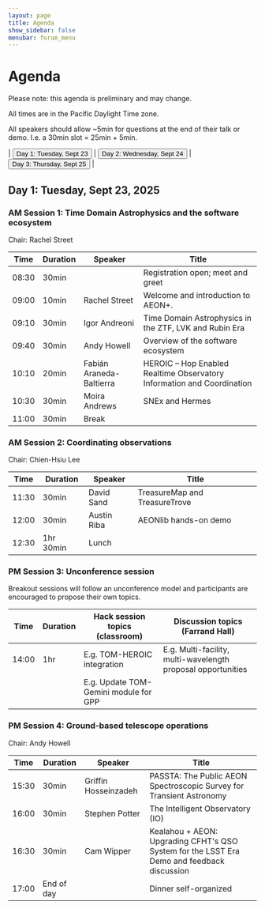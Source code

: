 ```yaml
---
layout: page
title: Agenda
show_sidebar: false
menubar: forum_menu
---
```


# Agenda
Please note: this agenda is preliminary and may change. 

All times are in the Pacific Daylight Time zone.  

All speakers should allow ~5min for questions at the end of their talk or demo.  I.e. a 30min slot = 25min + 5min. 

| <a href="/observatories_forum/agenda/"><button type="button">Day 1: Tuesday, Sept 23</button></a> | <a href="/observatories_forum/agenda2/"><button type="button">Day 2: Wednesday, Sept 24</button></a> | <a href="/observatories_forum/agenda3/"><button type="button">Day 3: Thursday, Sept 25</button></a> |

## Day 1: Tuesday, Sept 23, 2025
### AM Session 1: Time Domain Astrophysics and the software ecosystem
Chair: Rachel Street

| Time  | Duration | Speaker                   | Title                                                                  |
|-------| -------- |---------------------------|------------------------------------------------------------------------|
| 08:30 | 30min   |                           | Registration open; meet and greet                                      |
| 09:00	| 10min	  | Rachel Street	            | Welcome and introduction to AEON+.                                     |
| 09:10	| 30min	| Igor Andreoni	            | Time Domain Astrophysics in the ZTF, LVK and Rubin Era                 |
| 09:40	| 30min	| Andy Howell	              | Overview of the software ecosystem                                     |
| 10:10	| 20min	| Fabián Araneda-Baltierra	 | HEROIC – Hop Enabled Realtime Observatory Information and Coordination |
| 10:30	| 30min	| Moira Andrews	            | SNEx and Hermes                                                        |
| 11:00 | 30min | Break                     |

### AM Session 2: Coordinating observations				
Chair: Chien-Hsiu Lee

| Time  | Duration | Speaker | Title                                                                  |
|-------| -------- | ------- |------------------------------------------------------------------------|
| 11:30	| 30min	| David Sand	| TreasureMap and TreasureTrove                                          |
| 12:00	| 30min	| Austin Riba	| AEONlib hands-on demo |
| 12:30	| 1hr 30min	| Lunch			|

### PM Session 3: Unconference session
Breakout sessions will follow an unconference model and participants are encouraged to propose their own topics.

| Time  | Duration | Hack session topics (classroom)          | Discussion topics (Farrand Hall)	                                 |
|-------| -------- |------------------------------------------|-------------------------------------------------------------------|
| 14:00	| 1hr 	| E.g. TOM-HEROIC integration	             | E.g. Multi-facility, multi-wavelength proposal opportunities 				 |
| 		| 		| E.g. Update TOM-Gemini module for GPP			 |                                                                   |	

### PM Session 4: Ground-based telescope operations							
Chair: Andy Howell

| Time  | Duration | Speaker | Title                                                                                       |
|-------| -------- | ------- |---------------------------------------------------------------------------------------------|
| 15:30	| 30min	| Griffin Hosseinzadeh	| PASSTA: The Public AEON Spectroscopic Survey for Transient Astronomy	                       |				
| 16:00	| 30min	| Stephen Potter	| The Intelligent Observatory (IO) 	                                                          |	
| 16:30	| 30min	| Cam Wipper	| Kealahou + AEON: Upgrading CFHT's QSO System for the LSST Era	Demo and feedback discussion	 |			
| 17:00	| End of day   | | Dinner self-organized		|